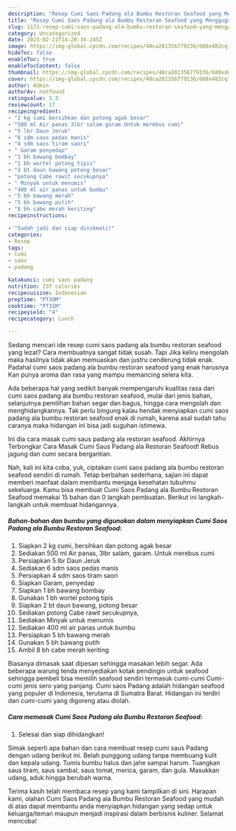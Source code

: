 ```yaml
---
description: "Resep Cumi Saos Padang ala Bumbu Restoran Seafood yang Menggugah Selera"
title: "Resep Cumi Saos Padang ala Bumbu Restoran Seafood yang Menggugah Selera"
slug: 1173-resep-cumi-saos-padang-ala-bumbu-restoran-seafood-yang-menggugah-selera
category: Uncategorized
date: 2023-02-21T14:20:34.245Z
image: https://img-global.cpcdn.com/recipes/40ca281356779136/680x482cq70/cumi-saos-padang-ala-bumbu-restoran-seafood-foto-resep-utama.jpg
hideToc: false
enableToc: true
enableTocContent: false
thumbnail: https://img-global.cpcdn.com/recipes/40ca281356779136/680x482cq70/cumi-saos-padang-ala-bumbu-restoran-seafood-foto-resep-utama.jpg
cover: https://img-global.cpcdn.com/recipes/40ca281356779136/680x482cq70/cumi-saos-padang-ala-bumbu-restoran-seafood-foto-resep-utama.jpg
author: Admin
authorAv: notfound
ratingvalue: 3.3
reviewcount: 17
recipeingredient:
- "2 kg cumi bersihkan dan potong agak besar"
- "500 ml Air panas 3lbr salam garam Untuk merebus cumi"
- "5 lbr Daun Jeruk"
- "6 sdm saos pedas manis"
- "4 sdm saos tiram saori"
- " Garam penyedap"
- "1 bh bawang bombay"
- "1 bh wortel potong tipis"
- "2 bt daun bawang potong besar"
- "potong Cabe rawit secukupnya"
- " Minyak untuk menumis"
- "400 ml air panas untuk bumbu"
- "5 bh bawang merah"
- "5 bh bawang putih"
- "8 bh cabe merah keriting"
recipeinstructions:

- "Sudah jadi dan siap dinikmati!"
categories:
- Resep
tags:
- cumi
- saos
- padang

katakunci: cumi saos padang 
nutrition: 237 calories
recipecuisine: Indonesian
preptime: "PT39M"
cooktime: "PT31M"
recipeyield: "4"
recipecategory: Lunch

---
```



Sedang mencari ide resep cumi saos padang ala bumbu restoran seafood yang lezat? Cara membuatnya sangat tidak susah. Tapi Jika keliru mengolah maka hasilnya tidak akan memuaskan dan justru cenderung tidak enak. Padahal cumi saos padang ala bumbu restoran seafood yang enak harusnya Kan punya aroma dan rasa yang mampu memancing selera kita.


Ada beberapa hal yang sedikit banyak mempengaruhi kualitas rasa dari cumi saos padang ala bumbu restoran seafood, mulai dari jenis bahan, selanjutnya pemilihan bahan segar dan bagus, hingga cara mengolah dan menghidangkannya. Tak perlu bingung kalau hendak menyiapkan cumi saos padang ala bumbu restoran seafood enak di rumah, karena asal sudah tahu caranya maka hidangan ini bisa jadi suguhan istimewa.

Ini dia cara masak cumi saus padang ala restoran seafood. Akhirnya Terbongkar Cara Masak Cumi Saus Padang ala Restoran Seafood! Rebus jagung dan cumi secara bergantian.


Nah, kali ini kita coba, yuk, ciptakan cumi saos padang ala bumbu restoran seafood sendiri di rumah. Tetap berbahan sederhana, sajian ini dapat memberi manfaat dalam membantu menjaga kesehatan tubuhmu sekeluarga. Kamu bisa membuat Cumi Saos Padang ala Bumbu Restoran Seafood memakai 15 bahan dan 0 langkah pembuatan. Berikut ini langkah-langkah untuk membuat hidangannya.

<!--inarticleads1-->

##### Bahan-bahan dan bumbu yang digunakan dalam menyiapkan Cumi Saos Padang ala Bumbu Restoran Seafood:

1. Siapkan 2 kg cumi, bersihkan dan potong agak besar
1. Sediakan 500 ml Air panas, 3lbr salam, garam. Untuk merebus cumi
1. Persiapkan 5 lbr Daun Jeruk
1. Sediakan 6 sdm saos pedas manis
1. Persiapkan 4 sdm saos tiram saori
1. Siapkan  Garam, penyedap
1. Siapkan 1 bh bawang bombay
1. Gunakan 1 bh wortel potong tipis
1. Siapkan 2 bt daun bawang, potong besar
1. Sediakan potong Cabe rawit secukupnya,
1. Sediakan  Minyak untuk menumis
1. Sediakan 400 ml air panas untuk bumbu
1. Persiapkan 5 bh bawang merah
1. Gunakan 5 bh bawang putih
1. Ambil 8 bh cabe merah keriting


Biasanya dimasak saat dipesan sehingga masakan lebih segar. Ada beberapa warung tenda menyediakan kotak pendingin untuk seafood sehingga pembeli bisa memilih seafood sendiri termasuk cumi-cumi Cumi-cumi jenis sero yang panjang. Cumi saos Padang adalah hidangan seafood yang populer di Indonesia, terutama di Sumatra Barat. Hidangan ini terdiri dari cumi-cumi yang digoreng atau diolah. 

<!--inarticleads2-->

##### Cara memasak Cumi Saos Padang ala Bumbu Restoran Seafood:


1. Selesai dan siap dihidangkan!

Simak seperti apa bahan dan cara membuat resep cumi saus Padang dengan udang berikut ini. Belah punggung udang tanpa membuang kulit dan kepala udang. Tumis bumbu halus dan jahe sampai harum. Tuangkan saus tiram, saus sambal, saus tomat, merica, garam, dan gula. Masukkan udang, aduk hingga berubah warna. 

Terima kasih telah membaca resep yang kami tampilkan di sini. Harapan kami, olahan Cumi Saos Padang ala Bumbu Restoran Seafood yang mudah di atas dapat membantu anda menyiapkan hidangan yang sedap untuk keluarga/teman maupun menjadi inspirasi dalam berbisnis kuliner. Selamat mencoba!

